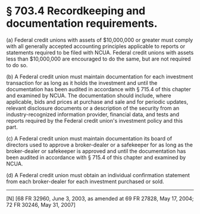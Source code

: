 # § 703.4   Recordkeeping and documentation requirements.

(a) Federal credit unions with assets of $10,000,000 or greater must comply with all generally accepted accounting principles applicable to reports or statements required to be filed with NCUA. Federal credit unions with assets less than $10,000,000 are encouraged to do the same, but are not required to do so. 


(b) A Federal credit union must maintain documentation for each investment transaction for as long as it holds the investment and until the documentation has been audited in accordance with § 715.4 of this chapter and examined by NCUA. The documentation should include, where applicable, bids and prices at purchase and sale and for periodic updates, relevant disclosure documents or a description of the security from an industry-recognized information provider, financial data, and tests and reports required by the Federal credit union's investment policy and this part. 


(c) A Federal credit union must maintain documentation its board of directors used to approve a broker-dealer or a safekeeper for as long as the broker-dealer or safekeeper is approved and until the documentation has been audited in accordance with § 715.4 of this chapter and examined by NCUA. 


(d) A Federal credit union must obtain an individual confirmation statement from each broker-dealer for each investment purchased or sold. 



---

[N] [68 FR 32960, June 3, 2003, as amended at 69 FR 27828, May 17, 2004; 72 FR 30246, May 31, 2007]




